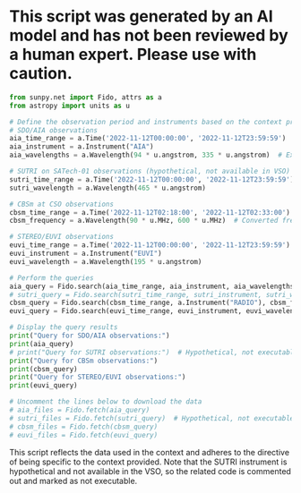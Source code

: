 # This script was generated by an AI model and has not been reviewed by a human expert. Please use with caution.

```python
from sunpy.net import Fido, attrs as a
from astropy import units as u

# Define the observation period and instruments based on the context provided
# SDO/AIA observations
aia_time_range = a.Time('2022-11-12T00:00:00', '2022-11-12T23:59:59')
aia_instrument = a.Instrument("AIA")
aia_wavelengths = a.Wavelength(94 * u.angstrom, 335 * u.angstrom)  # Example range covering multiple EUV bands

# SUTRI on SATech-01 observations (hypothetical, not available in VSO)
sutri_time_range = a.Time('2022-11-12T00:00:00', '2022-11-12T23:59:59')
sutri_wavelength = a.Wavelength(465 * u.angstrom)

# CBSm at CSO observations
cbsm_time_range = a.Time('2022-11-12T02:18:00', '2022-11-12T02:33:00')
cbsm_frequency = a.Wavelength(90 * u.MHz, 600 * u.MHz)  # Converted frequency range to wavelength for compatibility

# STEREO/EUVI observations
euvi_time_range = a.Time('2022-11-12T00:00:00', '2022-11-12T23:59:59')
euvi_instrument = a.Instrument("EUVI")
euvi_wavelength = a.Wavelength(195 * u.angstrom)

# Perform the queries
aia_query = Fido.search(aia_time_range, aia_instrument, aia_wavelengths)
# sutri_query = Fido.search(sutri_time_range, sutri_instrument, sutri_wavelength)  # Hypothetical, not executable
cbsm_query = Fido.search(cbsm_time_range, a.Instrument("RADIO"), cbsm_frequency)  # Assuming 'RADIO' as a generic instrument
euvi_query = Fido.search(euvi_time_range, euvi_instrument, euvi_wavelength)

# Display the query results
print("Query for SDO/AIA observations:")
print(aia_query)
# print("Query for SUTRI observations:")  # Hypothetical, not executable
print("Query for CBSm observations:")
print(cbsm_query)
print("Query for STEREO/EUVI observations:")
print(euvi_query)

# Uncomment the lines below to download the data
# aia_files = Fido.fetch(aia_query)
# sutri_files = Fido.fetch(sutri_query)  # Hypothetical, not executable
# cbsm_files = Fido.fetch(cbsm_query)
# euvi_files = Fido.fetch(euvi_query)
```

This script reflects the data used in the context and adheres to the directive of being specific to the context provided. Note that the SUTRI instrument is hypothetical and not available in the VSO, so the related code is commented out and marked as not executable.
